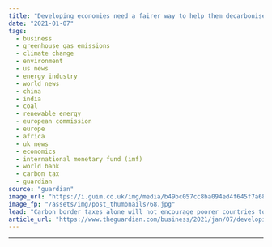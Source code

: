 ```yaml
---
title: "Developing economies need a fairer way to help them decarbonise | Kenneth Rogoff"
date: "2021-01-07"
tags: 
  - business
  - greenhouse gas emissions
  - climate change
  - environment
  - us news
  - energy industry
  - world news
  - china
  - india
  - coal
  - renewable energy
  - european commission
  - europe
  - africa
  - uk news
  - economics
  - international monetary fund (imf)
  - world bank
  - carbon tax
  - guardian
source: "guardian"
image_url: "https://i.guim.co.uk/img/media/b49bc057cc8ba094ed4f645f7a68aa61ee76164b/135_51_3345_2008/master/3345.jpg?width=460&quality=85&auto=format&fit=max&s=dd4e104362b5dc9f5408419295ac114e"
image_fp: "/assets/img/post_thumbnails/68.jpg"
lead: "Carbon border taxes alone will not encourage poorer countries to meet climate goalsWith the US president-elect Joe Biden’s incoming administration promising a fresh, rational approach to climate change, now is an ideal time to make the case for a Wor..."
article_url: "https://www.theguardian.com/business/2021/jan/07/developing-economies-need-a-fairer-way-to-help-them-decarbonise"
---
```


---
